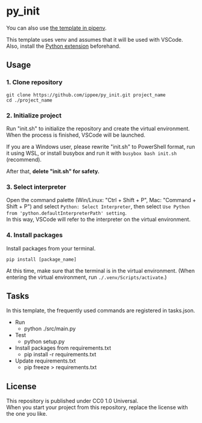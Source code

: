 # py_init

You can also use [the template in pipenv](https://github.com/ippee/py_init2).

This template uses venv and assumes that it will be used with VSCode.  
Also, install the [Python extension](https://marketplace.visualstudio.com/items?itemName=ms-python.python) beforehand.

## Usage

### 1. Clone repository

```
git clone https://github.com/ippee/py_init.git project_name
cd ./project_name
```

### 2. Initialize project

Run "init.sh" to initialize the repository and create the virtual environment.  
When the process is finished, VSCode will be launched.

If you are a Windows user, please rewrite "init.sh" to PowerShell format, run it using WSL, or install busybox and run it with `busybox bash init.sh` (recommend).

After that, **delete "init.sh" for safety.**

### 3. Select interpreter

Open the command palette (Win/Linux: "Ctrl + Shift + P", Mac: "Command + Shift + P") and select `Python: Select Interpreter`, then select `Use Python from 'python.defaultInterpreterPath' setting`.  
In this way, VSCode will refer to the interpreter on the virtual environment.

### 4. Install packages

Install packages from your terminal.

`pip install [package_name]`

At this time, make sure that the terminal is in the virtual environment. (When entering the virtual environment, run `./.venv/Scripts/activate`.)

## Tasks

In this template, the frequently used commands are registered in tasks.json.

- Run
  - python ./src/main.py
- Test
  - python setup.py
- Install packages from requirements.txt
  - pip install -r requirements.txt
- Update requirements.txt
  - pip freeze > requirements.txt

## License

This repository is published under CC0 1.0 Universal.  
When you start your project from this repository, replace the license with the one you like.
